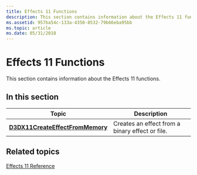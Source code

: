 ```yaml
---
title: Effects 11 Functions
description: This section contains information about the Effects 11 functions.
ms.assetid: 957ba54c-133a-4350-8532-79b66eba95bb
ms.topic: article
ms.date: 05/31/2018
---
```


# Effects 11 Functions

This section contains information about the Effects 11 functions.


## In this section



| Topic                                                                           | Description                                                |
|---------------------------------------------------------------------------------|------------------------------------------------------------|
| [**D3DX11CreateEffectFromMemory**](d3dx11createeffectfrommemory.md)<br/> | Creates an effect from a binary effect or file.<br/> |



 

## Related topics

<dl> <dt>

[Effects 11 Reference](d3d11-graphics-reference-effects11.md)
</dt> </dl>

 

 






